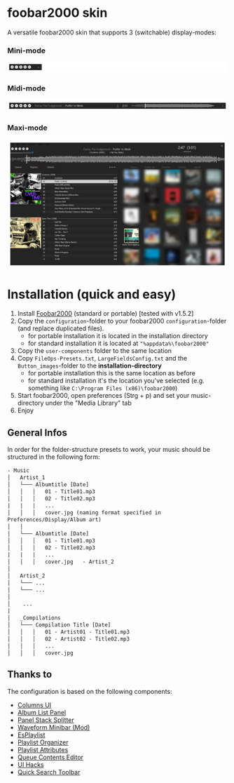 # foobar2000 skin
A versatile foobar2000 skin that supports 3 (switchable) display-modes:

### Mini-mode
![minimode](minimode.png?raw=true "Minimode")
### Midi-mode
![midimode](midimode.png?raw=true "Midimode")
### Maxi-mode
![midimode](maximode_01.jpg?raw=true "Midimode")


# Installation (quick and easy)

1) Install [Foobar2000](https://www.foobar2000.org/) (standard or portable) [tested with v1.5.2] 
2) Copy the `configuration`-folder to your foobar2000 `configuration`-folder (and replace duplicated files). 
	- for portable installation it is located in the installation directory
	- for standard installation it is located at `"%appdata%\foobar2000"` 
3) Copy the `user-components` folder to the same location
4) Copy `FileOps-Presets.txt`, `LargeFieldsConfig.txt` and the `Button_images`-folder to the **installation-directory**
	- for portable installation this is the same location as before
	- for standard installation it's the location you've selected (e.g. something like `C:\Program Files (x86)\foobar2000`) 
5) Start foobar2000, open preferences (Strg + p) and set your music-directory under the "Media Library" tab
6) Enjoy


## General Infos

In order for the folder-structure presets to work, your music should be structured in the following form:
```
- Music
│   Artist_1
│   └─── Albumtitle [Date]
│   │	│   01 - Title01.mp3
│   │	│   02 - Title02.mp3 
|   |   |   ...
│   │	│   cover.jpg (naming format specified in Preferences/Display/Album art)
│   │
│   └─── Albumtitle [Date]
│   │	│   01 - Title01.mp3
│   │	│   02 - Title02.mp3 
|   |   |   ...
│   │	│   cover.jpg	- Artist_2
│
│   Artist_2
│   └─── ...
│   └─── ...
│    
│    ...
|
│   _Compilations
│   └─── Compilation Title [Date]
│   │	│   01 - Artist01 - Title01.mp3
│   │	│   02 - Artist02 - Title02.mp3
│   │	│   ...
│   │	│   cover.jpg 

```


## Thanks to
The configuration is based on the following components:

- [Columns UI](https://github.com/reupen/columns_ui)
- [Album List Panel](https://yuo.be/album-list-panel)
- [Panel Stack Splitter](http://foo2k.chottu.net/)
- [Waveform Minibar (Mod)](http://www.foobar2000.org/components/view/foo_wave_minibar_mod)
- [EsPlaylist](http://foo2k.chottu.net/)
- [Playlist Organizer](https://www.foobar2000.org/components/view/foo_plorg)
- [Playlist Attributes](https://www.foobar2000.org/components/view/foo_playlist_attributes)
- [Queue Contents Editor](https://www.foobar2000.org/components/view/foo_queuecontents)
- [UI Hacks](http://foobar2000.ru/forum/viewtopic.php?t=1911)
- [Quick Search Toolbar](https://www.foobar2000.org/components/view/foo_quicksearch)
